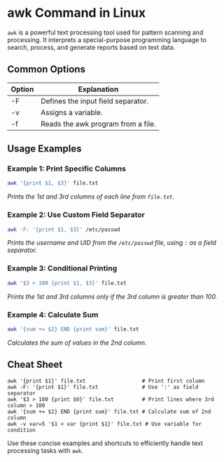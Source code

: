 # awk Command in Linux

`awk` is a powerful text processing tool used for pattern scanning and processing. It interprets a special-purpose programming language to search, process, and generate reports based on text data.

## Common Options

| Option  | Explanation                                           |
|---------|-------------------------------------------------------|
| -F      | Defines the input field separator.                    |
| -v      | Assigns a variable.                                   |
| -f      | Reads the awk program from a file.                    |

## Usage Examples

### Example 1: Print Specific Columns

```bash
awk '{print $1, $3}' file.txt
```
*Prints the 1st and 3rd columns of each line from `file.txt`.*

### Example 2: Use Custom Field Separator

```bash
awk -F: '{print $1, $3}' /etc/passwd
```
*Prints the username and UID from the `/etc/passwd` file, using `:` as a field separator.*

### Example 3: Conditional Printing

```bash
awk '$3 > 100 {print $1, $3}' file.txt
```
*Prints the 1st and 3rd columns only if the 3rd column is greater than 100.*

### Example 4: Calculate Sum

```bash
awk '{sum += $2} END {print sum}' file.txt
```
*Calculates the sum of values in the 2nd column.*

## Cheat Sheet

```plaintext
awk '{print $1}' file.txt                  # Print first column
awk -F: '{print $1}' file.txt              # Use ':' as field separator
awk '$3 > 100 {print $0}' file.txt         # Print lines where 3rd column > 100
awk '{sum += $2} END {print sum}' file.txt # Calculate sum of 2nd column
awk -v var=5 '$1 < var {print $1}' file.txt # Use variable for condition
```

Use these concise examples and shortcuts to efficiently handle text processing tasks with `awk`.
